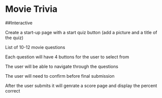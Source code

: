 # Movie Trivia

##Interactive

Create a start-up page with a start quiz button (add a picture and a title of the quiz)

List of 10-12 movie questions 

Each question will have 4 buttons for the user to select from

The user will be able to navigate through the questions

The user will need to confirm before final submission

After the user submits it will genrate a score page and display the percent correct 


